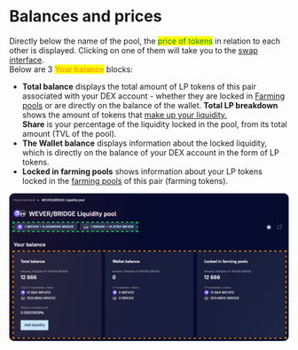 # Balances and prices

Directly below the name of the pool, the <mark style="color:green;">price of tokens</mark> in relation to each other is displayed. Clicking on one of them will take you to the [swap interface](../../../swap/).\
Below are 3 <mark style="color:orange;">**Your balance**</mark> blocks:

* **Total balance** displays the total amount of LP tokens of this pair associated with your DEX account - whether they are locked in [Farming pools](farming-pools.md) or are directly on the balance of the wallet. **Total LP breakdown** shows the amount of tokens that [make up your liquidity.](../../how-to/add-liquidity.md)\
  **Share** is your percentage of the liquidity locked in the pool, from its total amount (TVL of the pool).
* **The Wallet balance** displays information about the locked liquidity, which is directly on the balance of your DEX account in the form of LP tokens.
* **Locked in farming pools** shows information about your LP tokens locked in the [farming pools](../../../farming/old-farming/interface/farming-pools.md) of this pair (farming tokens).

![](<../../../../.gitbook/assets/image (15) (1).png>)
